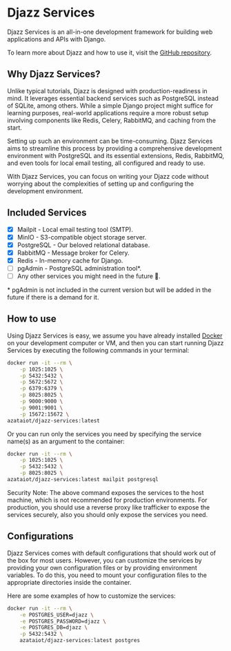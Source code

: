 # Djazz Services

Djazz Services is an all-in-one development framework for building web applications and APIs with Django.

To learn more about Djazz and how to use it, visit the [GitHub repository](https://github.com/azataiot/djazz).

## Why Djazz Services?

Unlike typical tutorials, Djazz is designed with production-readiness in mind. It leverages essential backend services such as PostgreSQL instead of SQLite, among others. While a simple Django project might suffice for learning purposes, real-world applications require a more robust setup involving components like Redis, Celery, RabbitMQ, and caching from the start.

Setting up such an environment can be time-consuming. Djazz Services aims to streamline this process by providing a comprehensive development environment with PostgreSQL and its essential extensions, Redis, RabbitMQ, and even tools for local email testing, all configured and ready to use.

With Djazz Services, you can focus on writing your Djazz code without worrying about the complexities of setting up and configuring the development environment.

## Included Services
- [x] Mailpit - Local email testing tool (SMTP).
- [x] MinIO - S3-compatible object storage server.
- [x] PostgreSQL - Our beloved relational database.
- [x] RabbitMQ - Message broker for Celery.
- [x] Redis - In-memory cache for Django.
- [ ] pgAdmin - PostgreSQL administration tool\*.
- [ ] Any other services you might need in the future 🥰.

\* pgAdmin is not included in the current version but will be added in the future if there is a demand for it.

## How to use

Using Djazz Services is easy, we assume you have already installed [Docker](https://docs.docker.com/) on your development computer or VM, and then you can start running Djazz Services by executing the following commands in your terminal: 

```bash
docker run -it --rm \
    -p 1025:1025 \
    -p 5432:5432 \
    -p 5672:5672 \
    -p 6379:6379 \
    -p 8025:8025 \
    -p 9000:9000 \
    -p 9001:9001 \
    -p 15672:15672 \
azataiot/djazz-services:latest
```
Or you can run only the services you need by specifying the service name(s) as an argument to the container:

```bash
docker run -it --rm \
    -p 1025:1025 \
    -p 5432:5432 \
    -p 8025:8025 \
azataiot/djazz-services:latest mailpit postgresql
```
Security Note: The above command exposes the services to the host machine, which is not recommended for production environments. For production, you should use a reverse proxy like trafficker to expose the services securely, also you should only expose the services you need.

## Configurations

Djazz Services comes with default configurations that should work out of the box for most users. However, you can customize the services by providing your own configuration files or by providing environment variables. To do this, you need to mount your configuration files to the appropriate directories inside the container.

Here are some examples of how to customize the services:

```bash
docker run -it --rm \
    -e POSTGRES_USER=djazz \
    -e POSTGRES_PASSWORD=djazz \
    -e POSTGRES_DB=djazz \
    -p 5432:5432 \
    azataiot/djazz-services:latest postgres
```